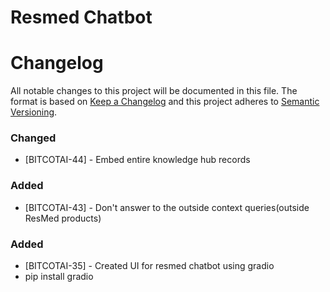 # Resmed Chatbot
# Changelog

All notable changes to this project will be documented in this file.
The format is based on [Keep a Changelog](http://keepachangelog.com/en/1.0.0/)
and this project adheres to [Semantic Versioning](http://semver.org/spec/v2.0.0.html).

### Changed
- [BITCOTAI-44] - Embed entire knowledge hub records

### Added
- [BITCOTAI-43] - Don't answer to the outside context queries(outside ResMed products)

### Added
- [BITCOTAI-35] - Created UI for resmed chatbot using gradio
- pip install gradio
